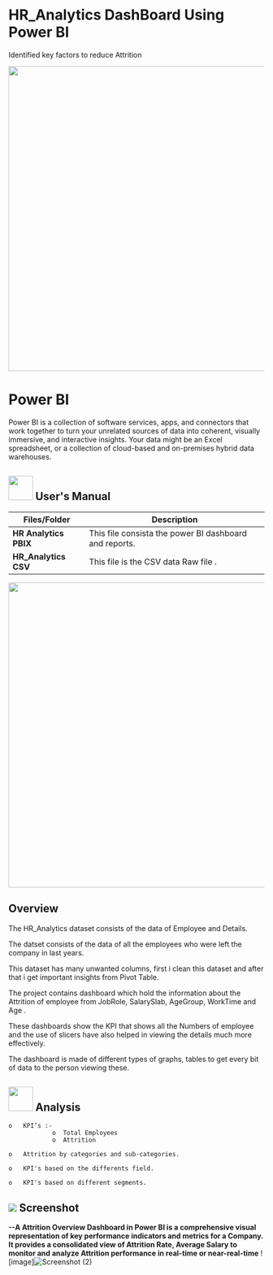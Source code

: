 # HR_Analytics DashBoard Using Power BI
Identified key factors to reduce Attrition
<p align="center"><img src="https://cdn.dribbble.com/users/22679/screenshots/2020456/untitled-3e.gif" width="600" ></p>

# Power BI
Power BI is a collection of software services, apps, and connectors that work together to turn your unrelated sources of data into coherent,
visually immersive, and interactive insights. Your data might be an Excel spreadsheet, 
or a collection of cloud-based and on-premises hybrid data warehouses.

##  <img src="https://user-images.githubusercontent.com/106439762/181935629-b3c47bd3-77fb-4431-a11c-ff8ba0942b63.gif" width="48" height="48"> **User's Manual**
| Files/Folder| Description |
| ------------- | ------------- |
| **HR Analytics PBIX**  | This file consista the power BI  dashboard and reports.  |
| **HR_Analytics CSV**  | This file is the CSV data Raw file .  |

<p align="center"><img src="https://i0.wp.com/sqlitybi.com/wp-content/uploads/2019/11/use-case-example2.gif?resize=937%2C759&ssl=1" width="600" ></p>

## Overview

The HR_Analytics dataset consists of the data of Employee and Details.

The datset consists of the data of all the employees who were left the company in last years.

This dataset has many unwanted columns, first i clean this dataset and after that i get important insights from Pivot Table.

The project contains dashboard which hold the information about the Attrition of employee from JobRole, SalarySlab, AgeGroup, WorkTime and Age .

These dashboards show the KPI that shows all the Numbers of employee and the use of slicers have also helped in viewing the details much more effectively.

The dashboard is made of different types of graphs, tables to get every bit of data to the person viewing these.

##  <img src=https://user-images.githubusercontent.com/106439762/178428775-03d67679-9aa4-4b08-91e9-6eb6ed8faf66.gif  width="48" height="48"> **Analysis**

    o	KPI’s :-
                o  Total Employees
                o  Attrition
                
    o	Attrition by categories and sub-categories.
    
    o	KPI's based on the differents field.
    
    o	KPI's based on different segments.

## <img src="https://img.icons8.com/dusk/48/000000/ios-screenshot.png"/> Screenshot

**--A Attrition Overview Dashboard in Power BI is a comprehensive visual representation of key performance indicators and metrics for a Company. It provides a consolidated view of Attrition Rate, Average Salary to monitor and analyze Attrition performance in real-time or near-real-time** 
    ![image]![Screenshot (2)](https://github.com/goldenbkj1/HR-Analytics/assets/114793267/aea16a6b-d9a6-4c53-b3ee-df502751c1e9)
